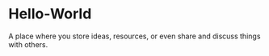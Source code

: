 # Hello-World
A place where you store ideas, resources, or even share and discuss things with others.

